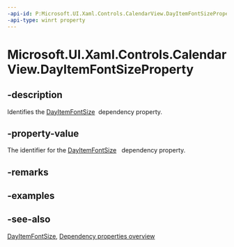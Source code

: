 ```yaml
---
-api-id: P:Microsoft.UI.Xaml.Controls.CalendarView.DayItemFontSizeProperty
-api-type: winrt property
---
```


<!-- Property syntax
public Windows.UI.Xaml.DependencyProperty DayItemFontSizeProperty { get; }
-->

# Microsoft.UI.Xaml.Controls.CalendarView.DayItemFontSizeProperty

## -description
Identifies the [DayItemFontSize](calendarview_dayitemfontsize.md)  dependency property.

## -property-value
The identifier for the [DayItemFontSize](calendarview_dayitemfontsize.md)   dependency property.

## -remarks

## -examples

## -see-also
[DayItemFontSize](calendarview_dayitemfontsize.md), [Dependency properties overview](/windows/uwp/xaml-platform/dependency-properties-overview)
